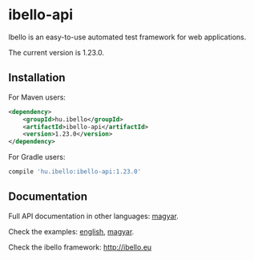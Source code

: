 # ibello-api
Ibello is an easy-to-use automated test framework for web applications.

The current version is 1.23.0.

## Installation

For Maven users:

```xml
<dependency>
    <groupId>hu.ibello</groupId>
    <artifactId>ibello-api</artifactId>
    <version>1.23.0</version>
</dependency>
```

For Gradle users:

```groovy
compile 'hu.ibello:ibello-api:1.23.0'
```

## Documentation

Full API documentation in other languages: [magyar](documentation/API.hu.md).

Check the examples: [english](documentation/API-EXAMPLES.md), [magyar](documentation/API-EXAMPLES.hu.md).

Check the ibello framework: http://ibello.eu

